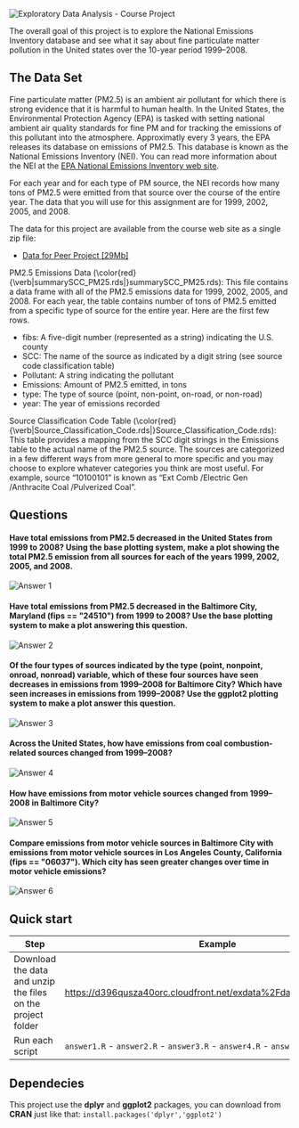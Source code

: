 ![Exploratory Data Analysis - Course Project](./assets/cover.jpg)

The overall goal of this project is to explore the National Emissions Inventory database and see what it say about fine particulate matter pollution in the United states over the 10-year period 1999–2008.

## The Data Set

Fine particulate matter (PM2.5) is an ambient air pollutant for which there is strong evidence that it is harmful to human health. In the United States, the Environmental Protection Agency (EPA) is tasked with setting national ambient air quality standards for fine PM and for tracking the emissions of this pollutant into the atmosphere. Approximatly every 3 years, the EPA releases its database on emissions of PM2.5. This database is known as the National Emissions Inventory (NEI). You can read more information about the NEI at the <a href="http://www.epa.gov/ttn/chief/eiinformation.html">EPA National Emissions Inventory web site</a>.

For each year and for each type of PM source, the NEI records how many tons of PM2.5 were emitted from that source over the course of the entire year. The data that you will use for this assignment are for 1999, 2002, 2005, and 2008.

The data for this project are available from the course web site as a single zip file:

<ul>
  <li><a href="https://d396qusza40orc.cloudfront.net/exdata%2Fdata%2FNEI_data.zip">Data for Peer Project [29Mb]</a></li>
</ul>

PM2.5 Emissions Data (\color{red}{\verb|summarySCC_PM25.rds|}summarySCC_PM25.rds): This file contains a data frame with all of the PM2.5 emissions data for 1999, 2002, 2005, and 2008. For each year, the table contains number of tons of PM2.5 emitted from a specific type of source for the entire year. Here are the first few rows.

<ul>
<li>fibs: A five-digit number (represented as a string) indicating the U.S. county</li>
<li>SCC: The name of the source as indicated by a digit string (see source code classification table)</li>
<li>Pollutant: A string indicating the pollutant</li>
<li>Emissions: Amount of PM2.5 emitted, in tons</li>
<li>type: The type of source (point, non-point, on-road, or non-road)</li>
<li>year: The year of emissions recorded</li>
</ul>

Source Classification Code Table (\color{red}{\verb|Source_Classification_Code.rds|}Source_Classification_Code.rds): This table provides a mapping from the SCC digit strings in the Emissions table to the actual name of the PM2.5 source. The sources are categorized in a few different ways from more general to more specific and you may choose to explore whatever categories you think are most useful. For example, source “10100101” is known as “Ext Comb /Electric Gen /Anthracite Coal /Pulverized Coal”.

## Questions
#### Have total emissions from PM2.5 decreased in the United States from 1999 to 2008? Using the base plotting system, make a plot showing the total PM2.5 emission from all sources for each of the years 1999, 2002, 2005, and 2008.

![Answer 1](./answer1.png)

#### Have total emissions from PM2.5 decreased in the Baltimore City, Maryland (fips == "24510") from 1999 to 2008? Use the base plotting system to make a plot answering this question.

![Answer 2](./answer2.png)

#### Of the four types of sources indicated by the type (point, nonpoint, onroad, nonroad) variable, which of these four sources have seen decreases in emissions from 1999–2008 for Baltimore City? Which have seen increases in emissions from 1999–2008? Use the ggplot2 plotting system to make a plot answer this question.

![Answer 3](./answer3.png)

#### Across the United States, how have emissions from coal combustion-related sources changed from 1999–2008?

![Answer 4](./answer4.png)

#### How have emissions from motor vehicle sources changed from 1999–2008 in Baltimore City?

![Answer 5](./answer5.png)

#### Compare emissions from motor vehicle sources in Baltimore City with emissions from motor vehicle sources in Los Angeles County, California (fips == "06037"). Which city has seen greater changes over time in motor vehicle emissions?

![Answer 6](./answer6.png)

## Quick start

| Step | Example |
| ------------- | ------------- |
| Download the data and unzip the files on the project folder | https://d396qusza40orc.cloudfront.net/exdata%2Fdata%2FNEI_data.zip |
| Run each script  | ```answer1.R``` - ```answer2.R``` - ```answer3.R``` - ```answer4.R``` - ```answer5.R``` - ```answer6.R```  |

## Dependecies

This project use the **dplyr** and **ggplot2** packages, you can download from **CRAN** just like that:
`install.packages('dplyr','ggplot2')`
